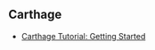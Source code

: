 ## Carthage
- [Carthage Tutorial: Getting Started](https://www.raywenderlich.com/165660/carthage-tutorial-getting-started-2)

